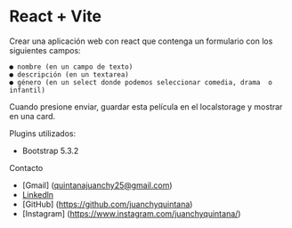 # React + Vite

Crear una aplicación web con react que contenga un formulario con los siguientes campos:

    ● nombre (en un campo de texto)
    ● descripción (en un textarea)
    ● género (en un select donde podemos seleccionar comedia, drama  o infantil)

Cuando presione enviar, guardar esta película en el localstorage y mostrar en una card.

Plugins utilizados:
- Bootstrap 5.3.2

Contacto
- [Gmail] (quintanajuanchy25@gmail.com)
- [Linkedln](https://www.linkedin.com/in/juan-diego-quintana-b5a186211/)
- [GitHub] (https://github.com/juanchyquintana)
- [Instagram] (https://www.instagram.com/juanchyquintana/)

